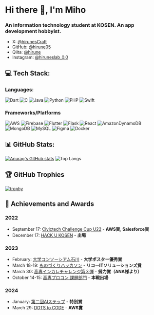 # Hi there 👋, I'm Miho
### An information technology student at KOSEN. An app development hobbyist.

- X: [@hirunesCraft](https://twitter.com/xjapanofficial?lang=ja)
- GitHub: [@hirune05](https://github.com/hirune05/)
- Qiita: [@hirune](https://qiita.com/hirune)
- Instagram: [@hiruneslab_0.0](https://www.instagram.com/hiruneslab_0.0/)

## 💻 Tech Stack:
### Languages:
![Dart](https://img.shields.io/badge/dart-%230175C2.svg?style=for-the-badge&logo=dart&logoColor=white) ![C](https://img.shields.io/badge/c-%2300599C.svg?style=for-the-badge&logo=c&logoColor=white) ![Java](https://img.shields.io/badge/java-%23ED8B00.svg?style=for-the-badge&logo=openjdk&logoColor=white) ![Python](https://img.shields.io/badge/python-3670A0?style=for-the-badge&logo=python&logoColor=ffdd54) ![PHP](https://img.shields.io/badge/php-%23777BB4.svg?style=for-the-badge&logo=php&logoColor=white) ![Swift](https://img.shields.io/badge/swift-F54A2A?style=for-the-badge&logo=swift&logoColor=white) 

### Frameworks/Platforms
![AWS](https://img.shields.io/badge/AWS-%23FF9900.svg?style=for-the-badge&logo=amazon-aws&logoColor=white) ![Firebase](https://img.shields.io/badge/firebase-%23039BE5.svg?style=for-the-badge&logo=firebase) ![Flutter](https://img.shields.io/badge/Flutter-%2302569B.svg?style=for-the-badge&logo=Flutter&logoColor=white) ![Flask](https://img.shields.io/badge/flask-%23000.svg?style=for-the-badge&logo=flask&logoColor=white) ![React](https://img.shields.io/badge/react-%2320232a.svg?style=for-the-badge&logo=react&logoColor=%2361DAFB) ![AmazonDynamoDB](https://img.shields.io/badge/Amazon%20DynamoDB-4053D6?style=for-the-badge&logo=Amazon%20DynamoDB&logoColor=white) ![MongoDB](https://img.shields.io/badge/MongoDB-%234ea94b.svg?style=for-the-badge&logo=mongodb&logoColor=white) ![MySQL](https://img.shields.io/badge/mysql-%2300000f.svg?style=for-the-badge&logo=mysql&logoColor=white) ![Figma](https://img.shields.io/badge/figma-%23F24E1E.svg?style=for-the-badge&logo=figma&logoColor=white) ![Docker](https://img.shields.io/badge/docker-%230db7ed.svg?style=for-the-badge&logo=docker&logoColor=white)

## 📊 GitHub Stats:
[![Anurag's GitHub stats](https://github-readme-stats.vercel.app/api?username=hirune05&count_private=true)](https://github.com/anuraghazra/github-readme-stats)
![Top Langs](https://github-readme-stats.vercel.app/api/top-langs/?username=hirune05&layout=compact)

## 🏆 GitHub Trophies
[![trophy](https://github-profile-trophy.vercel.app/?username=hirune05)](https://github.com/ryo-ma/github-profile-trophy)

## 🏅 Achievements and Awards
### 2022
- September 17: [Civictech Challenge Cup U22](https://ccc2022.code4japan.org/) - **AWS賞**, **Salesforce賞**
- December 17: [HACK U KOSEN](https://hacku.yahoo.co.jp/kosen2022/) - **出場**
### 2023
- February: [大学コンソーシアム石川](https://www.ucon-i.jp/newsite/2023/02/) - **大学ポスター優秀賞**
- March 18-19: [ものづくりハッカソン](https://www.hokuriku-u.ac.jp/sptopics/202303271208.html) - **リコーITソリューションズ賞**
- March 30: [高専インカレチャレンジ第３弾](https://www.smbcnikko.co.jp/fs/kosen/202205/) - **努力賞（ANA様より）**
- October 14-15: [高専プロコン 課題部門](https://www.procon.gr.jp/?cat=1683) - **本戦出場**
### 2024
- January: [第二回AIステップ](https://ai-step.ec.t.kanazawa-u.ac.jp/) - **特別賞**
- March 29: [DOTS to CODE](https://dotstocode.studio.site/) - **AWS賞**



